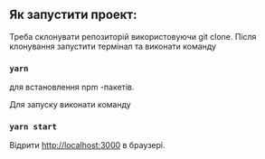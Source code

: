 ## Як запустити проект:

Треба склонувати репозиторій використовуючи git clone.
Після клонування запустити термінал та виконати команду

### `yarn`  

для встановлення npm -пакетів.


Для запуску  виконати  команду 

### `yarn start `

Відрити  [http://localhost:3000](http://localhost:3000) в браузері.
